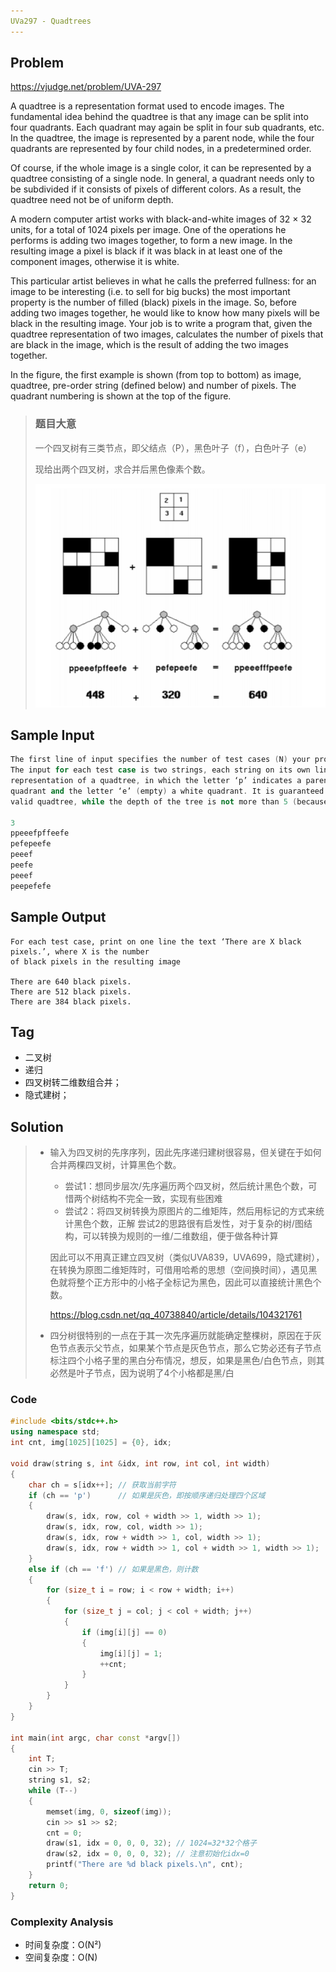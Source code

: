 ```yaml
---
UVa297 - Quadtrees
---
```


## Problem

https://vjudge.net/problem/UVA-297

A quadtree is a representation format used to encode images. The fundamental idea behind the quadtree is that any image can be split into four quadrants. Each quadrant may again be split in four sub quadrants, etc. In the quadtree, the image is represented by a parent node, while the four quadrants are represented by four child nodes, in a predetermined order. 

Of course, if the whole image is a single color, it can be represented by a quadtree consisting of a single node. In general, a quadrant needs only to be subdivided if it consists of pixels of different colors. As a result, the quadtree need not be of uniform depth. 

A modern computer artist works with black-and-white images of 32 × 32 units, for a total of 1024 pixels per image. One of the operations he performs is adding two images together, to form a new image. In the resulting image a pixel is black if it was black in at least one of the component images, otherwise it is white. 

This particular artist believes in what he calls the preferred fullness: for an image to be interesting (i.e. to sell for big bucks) the most important property is the number of filled (black) pixels in the image. So, before adding two images together, he would like to know how many pixels will be black in the resulting image. Your job is to write a program that, given the quadtree representation of two images, calculates the number of pixels that are black in the image, which is the result of adding the two images together. 

In the figure, the first example is shown (from top to bottom) as image, quadtree, pre-order string (defined below) and number of pixels. The quadrant numbering is shown at the top of the figure.

> ### 题目大意
>
> 一个四叉树有三类节点，即父结点（P），黑色叶子（f），白色叶子（e）
>
> 现给出两个四叉树，求合并后黑色像素个数。
>
> ![image-20210403224542698](Uva297.assets/image-20210403224542698.png)

## Sample Input

```c++
The first line of input specifies the number of test cases (N) your program has to process.
The input for each test case is two strings, each string on its own line. The string is the pre-order
representation of a quadtree, in which the letter ‘p’ indicates a parent node, the letter ‘f’ (full) a black
quadrant and the letter ‘e’ (empty) a white quadrant. It is guaranteed that each string represents a
valid quadtree, while the depth of the tree is not more than 5 (because each pixel has only one color).
    
3
ppeeefpffeefe
pefepeefe
peeef
peefe
peeef
peepefefe
```

## Sample Output

```
For each test case, print on one line the text ‘There are X black pixels.’, where X is the number
of black pixels in the resulting image

There are 640 black pixels.
There are 512 black pixels.
There are 384 black pixels.
```

## Tag

- 二叉树
- 递归
- 四叉树转二维数组合并；
- 隐式建树；

## Solution

> - 输入为四叉树的先序序列，因此先序递归建树很容易，但关键在于如何合并两棵四叉树，计算黑色个数。
>
>   -  尝试1：想同步层次/先序遍历两个四叉树，然后统计黑色个数，可惜两个树结构不完全一致，实现有些困难
>   -  尝试2：将四叉树转换为原图片的二维矩阵，然后用标记的方式来统计黑色个数，正解
>      尝试2的思路很有启发性，对于复杂的树/图结构，可以转换为规则的一维/二维数组，便于做各种计算
>
>   因此可以不用真正建立四叉树（类似UVA839，UVA699，隐式建树），在转换为原图二维矩阵时，可借用哈希的思想（空间换时间），遇见黑色就将整个正方形中的小格子全标记为黑色，因此可以直接统计黑色个数。
>
>   https://blog.csdn.net/qq_40738840/article/details/104321761
>
> -  四分树很特别的一点在于其一次先序遍历就能确定整棵树，原因在于灰色节点表示父节点，如果某个节点是灰色节点，那么它势必还有子节点标注四个小格子里的黑白分布情况，想反，如果是黑色/白色节点，则其必然是叶子节点，因为说明了4个小格都是黑/白

### Code

```c++
#include <bits/stdc++.h>
using namespace std;
int cnt, img[1025][1025] = {0}, idx;

void draw(string s, int &idx, int row, int col, int width)
{
    char ch = s[idx++]; // 获取当前字符
    if (ch == 'p')      // 如果是灰色，即按顺序递归处理四个区域
    {
        draw(s, idx, row, col + width >> 1, width >> 1);
        draw(s, idx, row, col, width >> 1);
        draw(s, idx, row + width >> 1, col, width >> 1);
        draw(s, idx, row + width >> 1, col + width >> 1, width >> 1);
    }
    else if (ch == 'f') // 如果是黑色，则计数
    {
        for (size_t i = row; i < row + width; i++)
        {
            for (size_t j = col; j < col + width; j++)
            {
                if (img[i][j] == 0)
                {
                    img[i][j] = 1;
                    ++cnt;
                }
            }
        }
    }
}

int main(int argc, char const *argv[])
{
    int T;
    cin >> T;
    string s1, s2;
    while (T--)
    {
        memset(img, 0, sizeof(img));
        cin >> s1 >> s2;
        cnt = 0;
        draw(s1, idx = 0, 0, 0, 32); // 1024=32*32个格子
        draw(s2, idx = 0, 0, 0, 32); // 注意初始化idx=0
        printf("There are %d black pixels.\n", cnt);
    }
    return 0;
}

```

### Complexity Analysis

- 时间复杂度：O(N²)
- 空间复杂度：O(N)


